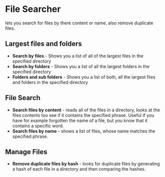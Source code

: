 # File Searcher

lets you search for files by there content or name, also remove duplicate files.

## Largest files and folders

- **Search by files** - Shows you a list of all of the largest files in the specified directory
- **Search by folders** - Shows you a list of all the largest folders in the specified directory
- **Folders and sub folders** - Shows you a list of both, all the largest files and folders in the specified directory

## File Search

- **Search files by content** - reads all of the files in a directory, looks at the files contents too see if it contains the specified phrase. Useful if you have for example forgotten the name of a file, but you know that it contains a specific word.
- **Search files by name** - shows a list of files, whose name matches the specified phrase.

## Manage Files

- **Remove duplicate files by hash** - looks for duplicate files by generating a hash of each file in a directory and then comparing the hashes.
